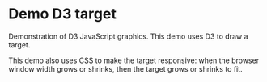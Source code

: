 # Demo D3 target

Demonstration of D3 JavaScript graphics. This demo uses D3 to draw a target. 

This demo also uses CSS to make the target responsive: when the browser window width grows or shrinks, then the target grows or shrinks to fit.

